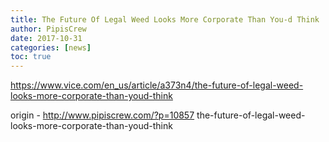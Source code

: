 ```yaml
---
title: The Future Of Legal Weed Looks More Corporate Than You-d Think
author: PipisCrew
date: 2017-10-31
categories: [news]
toc: true
---
```


https://www.vice.com/en_us/article/a373n4/the-future-of-legal-weed-looks-more-corporate-than-youd-think

origin - http://www.pipiscrew.com/?p=10857 the-future-of-legal-weed-looks-more-corporate-than-youd-think